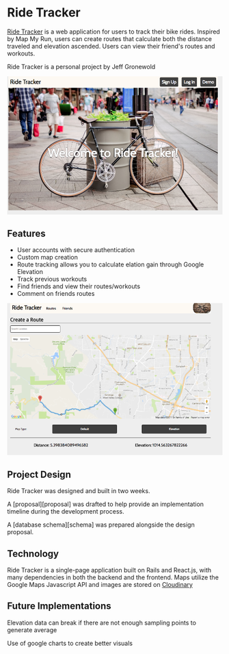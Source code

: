 # Ride Tracker

[Ride Tracker][ride] is a web application for users to track their bike rides. Inspired by Map My Run, users can create routes that calculate both the distance traveled and elevation ascended. Users can view their friend's routes and workouts.

Ride Tracker is a personal project by Jeff Gronewold

![Splash][home_page]

## Features

- User accounts with secure authentication
- Custom map creation
- Route tracking allows you to calculate elation gain through Google Elevation
- Track previous workouts
- Find friends and view their routes/workouts
- Comment on friends routes

![demo map][map]

## Project Design

Ride Tracker was designed and built in two weeks.

A [proposal][proposal] was drafted to help provide an implementation timeline during the development process.

A [database schema][schema] was prepared alongside the design proposal.

## Technology

Ride Tracker is a single-page application built on Rails and React.js, with many dependencies in both the backend and the frontend. Maps utilize the Google Maps Javascript API and images are stored on [Cloudinary][cloudinary]


## Future Implementations

Elevation data can break if there are not enough sampling points to generate average

Use of google charts to create better visuals



[ride]: https://cycletracker.herokuapp.com/#/welcome/home
[home_page]: ./docs/Splash.png "Splash page"
[map]: ./docs/map_image.png
[cloudinary]: http://cloudinary.com/
